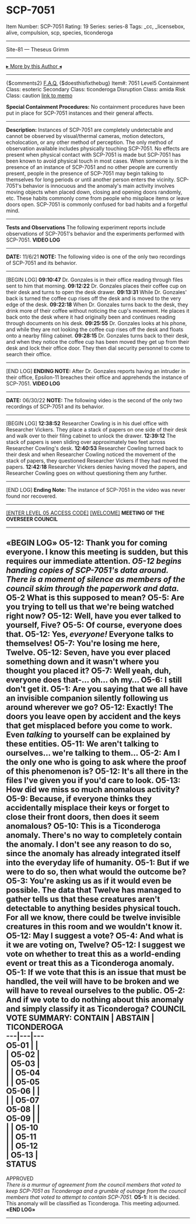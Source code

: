 # SCP-7051
Item Number: SCP-7051
Rating: 19
Series: series-8
Tags: _cc, _licensebox, alive, compulsion, scp, species, ticonderoga

---

Site-81 — Theseus Grimm
* * *
[▸ More by this Author ◂](https://scp-wiki.wikidot.com/dr-theseus-grimm-s-personnel-file)
* * *
{$comments2}
[F.A.Q.](https://scp-wiki.wikidot.com/component:info-ayers)
{$doesthisfixthebug}
Item#: 7051
Level5
Containment Class:
esoteric
Secondary Class:
ticonderoga
Disruption Class:
amida
Risk Class:
caution
[link to memo](/classification-committee-memo)  

**Special Containment Procedures:** No containment procedures have been put in place for SCP-7051 instances and their general affects.
* * *
**Description:** Instances of SCP-7051 are completely undetectable and cannot be observed by visual/thermal cameras, motion detectors, echolocation, or any other method of perception. The only method of observation available includes physically touching SCP-7051. No effects are present when physical contact with SCP-7051 is made but SCP-7051 has been known to avoid physical touch in most cases.
When someone is in the presence of an instance of SCP-7051 and no other people are currently present, people in the presence of SCP-7051 may begin talking to themselves for long periods or until another person enters the vicinity.
SCP-7051's behavior is innocuous and the anomaly's main activity involves moving objects when placed down, closing and opening doors randomly, etc. These habits commonly come from people who misplace items or leave doors open. SCP-7051 is commonly confused for bad habits and a forgetful mind.
* * *
**Tests and Observations**
The following experiment reports include observations of SCP-7051's behavior and the experiments performed with SCP-7051.
**VIDEO LOG**
* * *
**DATE:** 11/6/21
**NOTE:** The following video is one of the only two recordings of SCP-7051 and its behavior.
* * *
[BEGIN LOG]
**09:10:47** Dr. Gonzales is in their office reading through files sent to him that morning.
**09:12:22** Dr. Gonzales places their coffee cup on their desk and turns to open the desk drawer.
**09:13:31** While Dr. Gonzales' back is turned the coffee cup rises off the desk and is moved to the very edge of the desk.
**09:22:18** When Dr. Gonzales turns back to the desk, they drink more of their coffee without noticing the cup's movement. He places it back onto the desk where it had originally been and continues reading through documents on his desk.
**09:25:55** Dr. Gonzales looks at his phone, and while they are not looking the coffee cup rises off the desk and floats onto a nearby filing cabinet.
**09:28:15** Dr. Gonzales turns back to their desk, and when they notice the coffee cup has been moved they get up from their desk and lock their office door. They then dial security personnel to come to search their office.
* * *
[END LOG]
**ENDING NOTE:** After Dr. Gonzales reports having an intruder in their office, Epsilon-11 breaches their office and apprehends the instance of SCP-7051.
**VIDEO LOG**
* * *
**DATE:** 06/30/22
**NOTE:** The following video is the second of the only two recordings of SCP-7051 and its behavior.
* * *
[BEGIN LOG]
**12:38:52** Researcher Cowling is in his duel office with Researcher Vickers. They place a stack of papers on one side of their desk and walk over to their filing cabinet to unlock the drawer.
**12:39:12** The stack of papers is seen sliding over approximately two feet across Researcher Cowling's desk.
**12:40:53** Researcher Cowling turned back to their desk and when Researcher Cowling noticed the movement of the stack of papers, they questioned Researcher Vickers if they had moved the papers.
**12:42:18** Researcher Vickers denies having moved the papers, and Researcher Cowling goes on without questioning them any further.
* * *
[END LOG]
**Ending Note:** The instance of SCP-7051 in the video was never found nor recovered.
* * *
[[ENTER LEVEL 05 ACCESS CODE]](javascript:;)
[[WELCOME]](javascript:;)
**MEETING OF THE OVERSEER COUNCIL**
* * *
**«BEGIN LOG»**
**O5-12:** Thank you for coming everyone. I know this meeting is sudden, but this requires our immediate attention.
_O5-12 begins handing copies of SCP-7051's data around. There is a moment of silence as members of the council skim through the paperwork and data._
**O5-2** What is this supposed to mean?
**O5-5:** Are you trying to tell us that we're being watched right now?
**O5-12:** Well, have you ever talked to yourself, Five?
**O5-5:** Of course, everyone does that.
**O5-12:** Yes, _everyone!_ Everyone talks to themselves!
**O5-7:** You're losing me here, Twelve.
**O5-12:** Seven, have you ever placed something down and it wasn't where you thought you placed it?
**O5-7:** Well yeah, duh, everyone does that-… oh… oh my…
**O5-6:** I still don't get it.
**O5-1:** Are you saying that we all have an invisible companion silently following us around wherever we go?
**O5-12:** Exactly! The doors you leave open by accident and the keys that get misplaced before you come to work. Even _talking_ to yourself can be explained by these entities.
**O5-11:** We aren't talking to ourselves… we're talking to them…
**O5-2:** Am I the only one who is going to ask where the proof of this phenomenon is?
**O5-12:** It's all there in the files I've given you if you'd care to look.
**O5-13:** How did we miss so much anomalous activity?
**O5-9:** Because, if everyone thinks they accidentally misplace their keys or forget to close their front doors, then does it seem anomalous?
**O5-10:** This is a Ticonderoga anomaly. There's no way to completely contain the anomaly. I don't see any reason to do so, since the anomaly has already integrated itself into the everyday life of humanity.
**O5-1:** But if we were to do so, then what would the outcome be?
**O5-3:** You're asking us as if it would even be possible. The data that Twelve has managed to gather tells us that these creatures aren't detectable to anything besides physical touch. For all we know, there could be twelve invisible creatures in this room and we wouldn't know it.
**O5-12:** May I suggest a vote?
**O5-4:** And what is it we are voting on, Twelve?
**O5-12:** I suggest we vote on whether to treat this as a world-ending event or treat this as a Ticonderoga anomaly.
**O5-1:** If we vote that this is an issue that must be handled, the veil will have to be broken and we will have to reveal ourselves to the public.
**O5-2:** And if we vote to do nothing about this anomaly and simply classify it as Ticonderoga?
COUNCIL VOTE SUMMARY:
CONTAIN | ABSTAIN | TICONDEROGA  
---|---|---  
O5-01 |  |   
| O5-02 |   
| O5-03 |   
|  | O5-04  
|  | O5-05  
O5-06 |  |   
|  | O5-07  
O5-08 |  |   
O5-09 |  |   
|  | O5-10  
|  | O5-11  
|  | O5-12  
| O5-13 |   
STATUS  
---  
APPROVED  
_There is a murmur of agreement from the council members that voted to keep SCP-7051 as Ticonderoga and a grumble of outrage from the council members that voted to attempt to contain SCP-7051._
**O5-1:** It is decided. This anomaly will be classified as Ticonderoga. This meeting adjourned.
**«END LOG»**
* * *